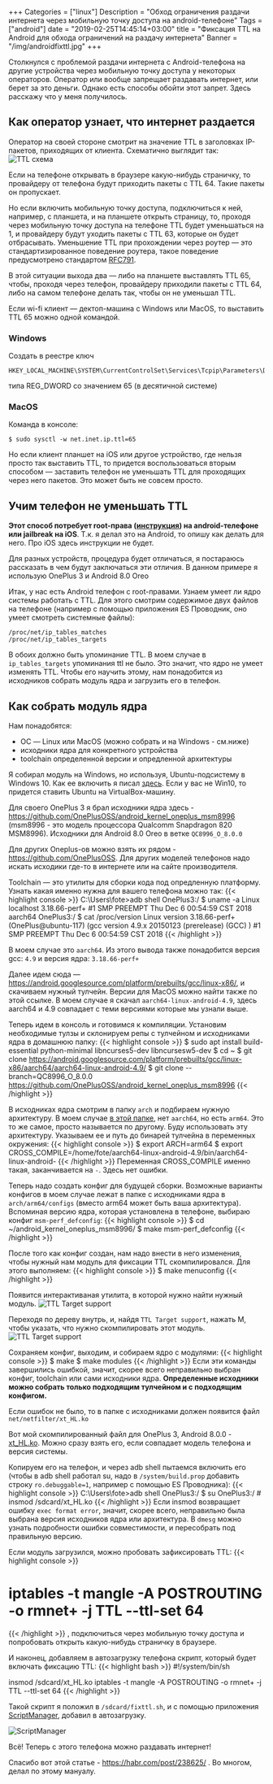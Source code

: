 +++
Categories = ["linux"]
Description = "Обход ограничения раздачи интернета через мобильную точку доступа на android-телефоне"
Tags = ["android"]
date = "2019-02-25T14:45:14+03:00"
title = "Фиксация TTL на Android для обхода ограничений на раздачу интернета"
Banner = "/img/androidfixttl.jpg"
+++

Столкнулся с проблемой раздачи интернета с Android-телефона на другие устройства через мобильную точку доступа у некоторых операторов. Оператор или вообще запрещает раздавать интернет, или берет за это деньги. Однако есть способы обойти этот запрет. Здесь расскажу что у меня получилось.

<!--more-->

## Как оператор узнает, что интернет раздается

Оператор на своей стороне смотрит на значение TTL в заголовках IP-пакетов, приходящих от клиента. Схематично выглядит так:
![TTL схема](/img/androidfixttl1.png)

Если на телефоне открывать в браузере какую-нибудь страничку, то провайдеру от телефона будут приходить пакеты с TTL 64. Такие пакеты он пропускает.

Но если включить мобильную точку доступа, подключиться к ней, например, с планшета, и на планшете открыть страницу, то, проходя через мобильную точку доступа на телефоне TTL будет уменьшаться на 1, и провайдеру будут уходить пакеты с TTL 63, которые он будет отбрасывать. Уменьшение TTL при прохождении через роутер — это стандартизированное поведение роутера, такое поведение предусмотрено стандартом  [RFC791](https://tools.ietf.org/html/rfc791).

В этой ситуации выхода два — либо на планшете выставлять TTL 65, чтобы, проходя через телефон, провайдеру приходили пакеты с TTL 64, либо на самом телефоне делать так, чтобы он не уменьшал TTL.

Если wi-fi клиент — дектоп-машина с Windows или MacOS, то выставить TTL 65 можно одной командой.

### **Windows**

Создать в реестре ключ
```
HKEY_LOCAL_MACHINE\SYSTEM\CurrentControlSet\Services\Tcpip\Parameters\DefaultTTL
```
типа REG_DWORD со значением 65 (в десятичной системе)


### **MacOS**

Команда в консоле:
```
$ sudo sysctl -w net.inet.ip.ttl=65
```

Но если клиент планшет на iOS или другое устройство, где нельзя просто так выставить TTL, то придется воспользоваться вторым способом — заставить телефон не уменьшать TTL для проходящих через него пакетов. Это может быть не совсем просто.

## Учим телефон не уменьшать TTL

**Этот способ потребует root-права ([инструкция](/post/root-oneplus/)) на android-телефоне или jailbreak на iOS**. Т.к. я делал это на Android, то опишу как делать для него. Про iOS здесь инструкции не будет.

Для разных устройств, процедура будет отличаться, я постараюсь рассказать в чем будут заключаться эти отличия. В данном примере я использую OnePlus 3 и Android 8.0 Oreo



Итак, у нас есть Android телефон с root-правами. Узнаем умеет ли ядро системы работать с TTL. Для этого смотрим содержимое двух файлов на телефоне (например с помощью приложения ES Проводник, оно умеет смотреть системные файлы):

```
/proc/net/ip_tables_matches
/proc/net/ip_tables_targets
```

В обоих должно быть упоминание TTL. В моем случае в ```ip_tables_targets``` упоминания ttl не было. Это значит, что ядро не умеет изменять TTL. Чтобы его научить этому, нам понадобится из исходников собрать модуль ядра и загрузить его в телефон.

## Как собрать модуль ядра

Нам понадобятся:

 - ОС — Linux или MacOS (можно собрать и на Windows - см.ниже)
 - исходники ядра для конкретного устройства
 - toolchain определенной версии и опредленной архитектуры

Я собирал модуль на Windows, но используя, Ubuntu-подсистему в Windows 10. Как ее включить я писал 
[здесь](https://4te.me/post/windows-ubuntu/). Если у вас не Win10, то придется ставить Ubuntu на VirtualBox-машину.

Для своего OnePlus 3 я брал исходники ядра здесь  - https://github.com/OnePlusOSS/android_kernel_oneplus_msm8996 (msm8996 - это модель процессора Qualcomm Snapdragon 820 MSM8996). Исходники для Android 8.0 Oreo в ветке ```QC8996_O_8.0.0```

Для других Oneplus-ов можно взять их рядом - https://github.com/OnePlusOSS. Для других моделей телефонов надо искать исходики где-то в интернете или на сайте производителя.

Toolchain — это утилиты для сборки кода под опредленную платформу. Узнать какая именно нужна для вашего телефона можно так:
{{< highlight console >}}
C:\Users\fote>adb shell
OnePlus3:/ $ uname -a
Linux localhost 3.18.66-perf+ #1 SMP PREEMPT Thu Dec 6 00:54:59 CST 2018 aarch64
OnePlus3:/ $ cat /proc/version
Linux version 3.18.66-perf+ (OnePlus@ubuntu-117) (gcc version 4.9.x 20150123 (prerelease) (GCC) ) #1 SMP PREEMPT Thu Dec 6 00:54:59 CST 2018
{{< /highlight >}}

В моем случае это ```aarch64```. Из этого вывода также понадобится версия gcc: ```4.9``` и версия ядра: ```3.18.66-perf+```

Далее идем сюда — https://android.googlesource.com/platform/prebuilts/gcc/linux-x86/,
и скачиваем нужный тулчейн. Версии для MacOS можно найти также по этой ссылке.
В моем случае я скачал ```aarch64-linux-android-4.9```, здесь aarch64 и 4.9 совпадает с теми версиями которые мы узнали выше.

Теперь идем в консоль и готовимся к компиляции.
Установим необходимые тулзы и склонируем репы с тулчейном и исходниками ядра в домашнюю папку:
{{< highlight console >}}
$ sudo apt install build-essential python-minimal libncurses5-dev libncursesw5-dev
$ cd ~
$ git clone https://android.googlesource.com/platform/prebuilts/gcc/linux-x86/aarch64/aarch64-linux-android-4.9/
$ git clone --branch=QC8996_O_8.0.0 https://github.com/OnePlusOSS/android_kernel_oneplus_msm8996
{{< /highlight >}}

В исходниках ядра смотрим в папку ```arch``` и подбираем нужную архитектуру. В моем случае [в этой папке](https://github.com/OnePlusOSS/android_kernel_oneplus_msm8996/tree/oneplus/QC8996_O_8.0.0/arch), нет ```aarch64```, но есть ```arm64```. Это то же самое, просто называется по другому. Буду использовать эту архитектуру. Указываем ее и путь до бинарей тулчейна в переменных окружения:
{{< highlight console >}}
$ export ARCH=arm64
$ export CROSS_COMPILE=/home/fote/aarch64-linux-android-4.9/bin/aarch64-linux-android-
{{< /highlight >}}
Переменная CROSS_COMPILE именно такая, заканчивается на ```-```. Здесь нет ошибки.


Теперь надо создать конфиг для будущей сборки. Возможные варианты конфигов в моем случае лежат в папке с исходниками ядра в ```arch/arm64/configs``` (вместо arm64 может быть ваша архитектура). Вспоминая версию ядра, которая установлена в телефоне, выбираю конфиг ```msm-perf_defconfig```:
{{< highlight console >}}
$ cd ~/android_kernel_oneplus_msm8996/
$ make msm-perf_defconfig
{{< /highlight >}}

После того как конфиг создан, нам надо внести в него изменения, чтобы нужный нам модуль для фиксации TTL скомпилировался. Для этого выполняем:
{{< highlight console >}}
$ make menuconfig
{{< /highlight >}}

Появится интерактиваная утилита, в которой нужно найти нужный модуль.
![TTL Target support](/img/androidfixttl2.png)

Переходя по дереву внутрь, и, найдя ```TTL Target support```, нажать M, чтобы указать, что нужно скомпилировать этот модуль.
![TTL Target support](/img/androidfixttl3.png)


Сохраняем конфиг, выходим, и собираем ядро с модулями:
{{< highlight console >}}
$ make
$ make modules
{{< /highlight >}}
Если эти команды завершились ошибкой, значит, скорее всего неправильно выбран конфиг, toolchain или сами исходники ядра. **Определенные исходники можно собрать только подходящим тулчейном и с подходящим конфигом.**

Если ошибок не было, то в папке с исходниками должен появится файл ```net/netfilter/xt_HL.ko```

Вот мой скомпилированный файл для OnePlus 3, Android 8.0.0 - [xt_HL.ko](/files/xt_HL.ko). Можно сразу взять его, если совпадает модель телефона и версия системы.

Копируем его на телефон, и через adb shell пытаемся включить его (чтобы в adb shell работал su, надо в ```/system/build.prop``` добавить строку ```ro.debuggable=1```, например с помощью ES Проводника):
{{< highlight console >}}
C:\Users\fote>adb shell
OnePlus3:/ $ su
OnePlus3:/ # insmod /sdcard/xt_HL.ko
{{< /highlight >}}
Если insmod возвращает ошибку ```exec format error```, значит, скорее всего, неправильно была выбрана версия исходников ядра или архитектура. В ```dmesg``` можно узнать подробности ошибки совместимости, и пересобрать под правильную версию.


Если модуль загрузился, можно пробовать зафиксировать TTL:
{{< highlight console >}}
# iptables -t mangle -A POSTROUTING -o rmnet+ -j TTL --ttl-set 64
{{< /highlight >}}
, подключиться через мобильную точку доступа и попробовать открыть какую-нибудь страничку в браузере. 

И наконец, добавляем в автозагрузку телефона скрипт, который будет включать фиксацию TTL:
{{< highlight bash >}}
#!/system/bin/sh

insmod /sdcard/xt_HL.ko
iptables -t mangle -A POSTROUTING -o rmnet+ -j TTL --ttl-set 64
{{< /highlight >}}

Такой скрипт я положил в ```/sdcard/fixttl.sh```, и с помощью приложения [ScriptManager](https://play.google.com/store/apps/details?id=os.tools.scriptmanager), добавил в автозагрузку. 

![ScriptManager](/img/androidfixttl4.png)



Всё! Теперь с этого телефона можно раздавать интернет!


Спасибо вот этой статье - https://habr.com/post/238625/ . Во многом, делал по этому мануалу.
